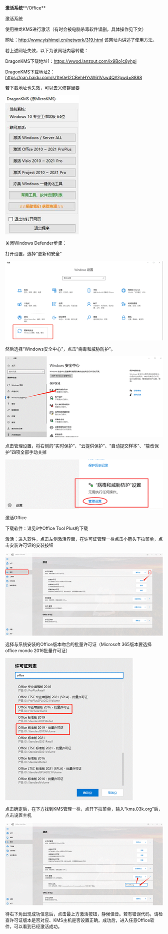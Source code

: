 **激活系统****/Office**

激活系统

使用神龙KMS进行激活（有时会被电脑杀毒软件误删，具体操作见下文）

网址：http://www.yishimei.cn/network/319.html 该网址内讲述了使用方法。

若上述网址失效，以下为该网址内容转载：

DragonKMS下载地址1：https://wwod.lanzout.com/ix9Bo1c8yhpi

DragonKMS下载地址2：https://pan.baidu.com/s/1te0e12CBehHYsW61Vsw4QA?pwd=8888

若下载地址也失效，可以去义修群里要

![img](./assets/clip_image002-1712303985528-2.jpg)

关闭Windows Defender步骤：

打开设置，选择“更新和安全”

![img](./assets/clip_image004-1712303985528-1.gif)

然后选择“Windows安全中心”，点击“病毒和威胁防护”。

![img](./assets/clip_image006-1712303985528-3.gif)

点击管理设置，将右侧的“实时保护”、“云提供保护”、“自动提交样本”、“篡改保护”四项全部手动关掉

![img](./assets/clip_image008-1712303985528-4.gif)

 

激活Office

下载软件：详见ii中Office Tool Plus的下载

激活：进入软件，点击左侧激活界面，在许可证管理一栏点击小箭头下拉菜单，点击安装许可证的安装按钮

![img](./assets/clip_image010-1712303985528-5.gif)

选择与系统安装的Office版本吻合的批量许可证（Microsoft 365版本要选择office mondo 2016批量许可证）

![img](./assets/clip_image012-1712303985528-6.gif)

点击确定后，在下方找到KMS管理一栏，点开下拉菜单，输入“kms.03k.org”后，点击设置主机

![img](./assets/clip_image014.gif)

待右下角出现成功信息后，点击最上方激活按钮，静候佳音。若有错误代码，请检查许可证版本是否对应、KMS主机是否设置正确。成功后，进入任意Office软件，可以看到已经激活成功。